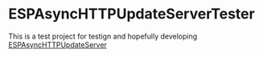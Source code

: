 # ESPAsyncHTTPUpdateServerTester

This is a test project for testign and hopefully developing [ESPAsyncHTTPUpdateServer](https://github.com/IPdotSetAF/ESPAsyncHTTPUpdateServer)